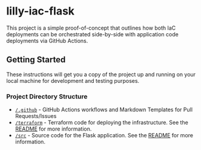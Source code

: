 # lilly-iac-flask

This project is a simple proof-of-concept that outlines how both IaC deployments can be orchestrated side-by-side with application code deployments via GitHub Actions.

## Getting Started

These instructions will get you a copy of the project up and running on your local machine for development and testing purposes.

### Project Directory Structure

- [`/.github`](./.github) - GitHub Actions workflows and Markdown Templates for Pull Requests/Issues
- [`/terraform`](./terraform) - Terraform code for deploying the infrastructure. See the [README](./terraform/README.md) for more information.
- [`/src`](./src) - Source code for the Flask application. See the [README](./src/README.md) for more information.
